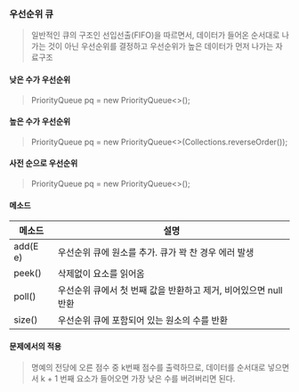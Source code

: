 ### 우선순위 큐
> 일반적인 큐의 구조인 선입선출(FIFO)을 따르면서, 데이터가 들어온 순서대로 나가는 것이 아닌 우선순위를 결정하고 우선순위가 높은 데이터가 먼저 나가는 자료구조

#### 낮은 수가 우선순위
> PriorityQueue<Integer> pq = new PriorityQueue<>();

#### 높은 수가 우선순위
> PriorityQueue<Integer> pq = new PriorityQueue<>(Collections.reverseOrder());

#### 사전 순으로 우선순위
> PriorityQueue<String> pq = new PriorityQueue<>();

#### 메소드
|메소드|설명|
|------|---|
|add(E e)|우선순위 큐에 원소를 추가. 큐가 꽉 찬 경우 에러 발생|
|peek()|삭제없이 요소를 읽어옴|
|poll()|우선순위 큐에서 첫 번째 값을 반환하고 제거, 비어있으면 null 반환|
|size()|우선순위 큐에 포함되어 있는 원소의 수를 반환|

#### 문제에서의 적용
> 명예의 전당에 오른 점수 중 k번째 점수를 출력하므로, 데이터를 순서대로 넣으면서 k + 1 번째 요소가 들어오면 가장 낮은 수를 버려버리면 된다.
